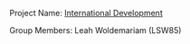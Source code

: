 Project Name: [International Development](https://github.com/lwoldemariam/International_Development)

Group Members: Leah Woldemariam (LSW85)
